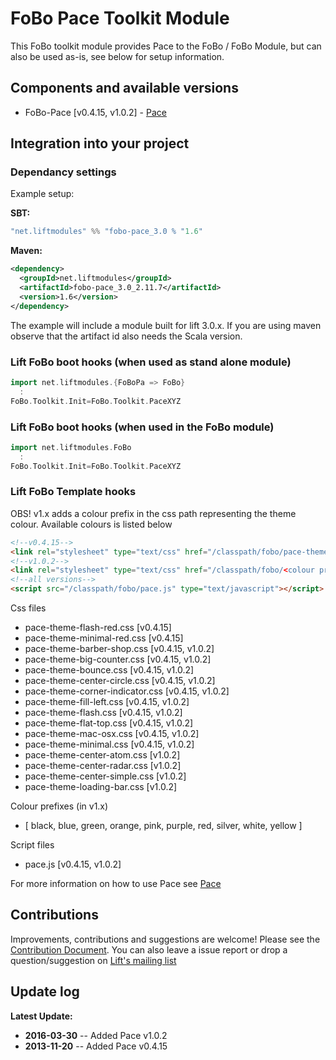 # FoBo Pace Toolkit Module

This FoBo toolkit module provides Pace to the FoBo / FoBo Module, 
but can also be used as-is, see below for setup information. 

## Components and available versions 

- FoBo-Pace [v0.4.15, v1.0.2] - [Pace](http://github.hubspot.com/pace/docs/welcome/) 

## Integration into your project 

### Dependancy settings

Example setup:

**SBT:**
```scala
"net.liftmodules" %% "fobo-pace_3.0 % "1.6"
```
**Maven:**
```xml
<dependency>
  <groupId>net.liftmodules</groupId>
  <artifactId>fobo-pace_3.0_2.11.7</artifactId>
  <version>1.6</version>
</dependency>
```
The example will include a module built for lift 3.0.x. 
If you are using maven observe that the artifact id also needs the Scala version.

### Lift FoBo boot hooks (when used as stand alone module)
```scala
import net.liftmodules.{FoBoPa => FoBo}
  :
FoBo.Toolkit.Init=FoBo.Toolkit.PaceXYZ    
```
### Lift FoBo boot hooks (when used in the FoBo module)
```scala
import net.liftmodules.FoBo 
  :
FoBo.Toolkit.Init=FoBo.Toolkit.PaceXYZ 
```
### Lift FoBo Template hooks

OBS! v1.x adds a colour prefix in the css path representing the theme colour. Available colours is listed below

```html
<!--v0.4.15-->
<link rel="stylesheet" type="text/css" href="/classpath/fobo/pace-theme-minimal.css">
<!--v1.0.2-->
<link rel="stylesheet" type="text/css" href="/classpath/fobo/<colour prefix>/pace-theme-minimal.css">
<!--all versions-->
<script src="/classpath/fobo/pace.js" type="text/javascript"></script>
```
Css files

- pace-theme-flash-red.css [v0.4.15]
- pace-theme-minimal-red.css [v0.4.15]
- pace-theme-barber-shop.css [v0.4.15, v1.0.2]
- pace-theme-big-counter.css [v0.4.15, v1.0.2]
- pace-theme-bounce.css [v0.4.15, v1.0.2]
- pace-theme-center-circle.css [v0.4.15, v1.0.2]
- pace-theme-corner-indicator.css [v0.4.15, v1.0.2]
- pace-theme-fill-left.css [v0.4.15, v1.0.2]
- pace-theme-flash.css [v0.4.15, v1.0.2]
- pace-theme-flat-top.css [v0.4.15, v1.0.2]
- pace-theme-mac-osx.css [v0.4.15, v1.0.2]
- pace-theme-minimal.css [v0.4.15, v1.0.2]
- pace-theme-center-atom.css [v1.0.2]
- pace-theme-center-radar.css [v1.0.2]
- pace-theme-center-simple.css [v1.0.2]
- pace-theme-loading-bar.css [v1.0.2]

Colour prefixes (in v1.x) 
- [ black, blue, green, orange, pink, purple, red, silver, white, yellow ] 
 
Script files

- pace.js [v0.4.15, v1.0.2]

For more information on how to use Pace see [Pace](http://github.hubspot.com/pace/docs/welcome/)

## Contributions

Improvements, contributions and suggestions are welcome! 
Please see the [Contribution Document](https://github.com/karma4u101/FoBo/blob/master/CONTRIBUTING.md). 
You can also leave a issue report or drop a question/suggestion on [Lift's mailing list](http://groups.google.com/group/liftweb/) 

## Update log

**Latest Update:**
- **2016-03-30** -- Added Pace v1.0.2
- **2013-11-20** -- Added Pace v0.4.15



